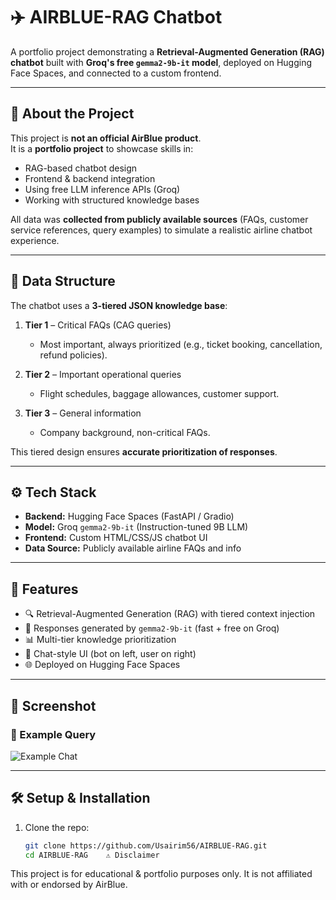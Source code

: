 # ✈️ AIRBLUE-RAG Chatbot

A portfolio project demonstrating a **Retrieval-Augmented Generation (RAG) chatbot** built with **Groq's free `gemma2-9b-it` model**, deployed on Hugging Face Spaces, and connected to a custom frontend.

---

## 📌 About the Project

This project is **not an official AirBlue product**.  
It is a **portfolio project** to showcase skills in:

- RAG-based chatbot design
- Frontend & backend integration
- Using free LLM inference APIs (Groq)
- Working with structured knowledge bases

All data was **collected from publicly available sources** (FAQs, customer service references, query examples) to simulate a realistic airline chatbot experience.

---

## 📂 Data Structure

The chatbot uses a **3-tiered JSON knowledge base**:

1. **Tier 1** – Critical FAQs (CAG queries)  
   - Most important, always prioritized (e.g., ticket booking, cancellation, refund policies).  

2. **Tier 2** – Important operational queries  
   - Flight schedules, baggage allowances, customer support.  

3. **Tier 3** – General information  
   - Company background, non-critical FAQs.  

This tiered design ensures **accurate prioritization of responses**.

---

## ⚙️ Tech Stack

- **Backend:** Hugging Face Spaces (FastAPI / Gradio)  
- **Model:** Groq `gemma2-9b-it` (Instruction-tuned 9B LLM)  
- **Frontend:** Custom HTML/CSS/JS chatbot UI  
- **Data Source:** Publicly available airline FAQs and info  

---

## 🚀 Features

- 🔍 Retrieval-Augmented Generation (RAG) with tiered context injection  
- 🧠 Responses generated by `gemma2-9b-it` (fast + free on Groq)  
- 📊 Multi-tier knowledge prioritization  
- 💬 Chat-style UI (bot on left, user on right)  
- 🌐 Deployed on Hugging Face Spaces  

---

## 📸 Screenshot

### 📑 Example Query
![Example Chat](screenshots/example_chat.png)

---

## 🛠️ Setup & Installation

1. Clone the repo:
   ```bash
   git clone https://github.com/Usairim56/AIRBLUE-RAG.git
   cd AIRBLUE-RAG    ⚠️ Disclaimer

This project is for educational & portfolio purposes only.
It is not affiliated with or endorsed by AirBlue.
